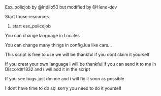 Esx_policjob by @indilo53 but modified by @Hene-dev

Start those resources
1. start esx_policejob  

You can change language in Locales

You can change many things in config.lua like cars...

This script is free to use we will be thankful if you dont claim it yourself

If you creat your own language i will be thankful if you can send it to me in Discord#1832 and i will add it in the script

If you see bugs just dm me and i will fix it soon as possible

I dont have time to do sql sorry you need to do it yourself